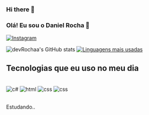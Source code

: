 ### Hi there 👋



### Olá! Eu sou o Daniel Rocha 🤙

[![Instagram](https://img.shields.io/badge/Instagram-E4405F?style=for-the-badge&logo=instagram&logoColor=white)](https://www.instagram.com/rocha.salve/)


![devRochaa's GitHub stats](https://github-readme-stats.vercel.app/api?username=devRochaa&show_icons=true&theme=dark)
[![Linguagens mais usadas](https://github-readme-stats.vercel.app/api/top-langs/?username=devRochaa)](https://github.com/anuraghazra/github-readme-stats)

## Tecnologias que eu uso no meu dia

<div style="display: inline block"><br/>
    <img align="center" alt="c#" src="https://img.shields.io/badge/C%23-239120?style=for-the-badge&logo=c-sharp&logoColor=white">
    <img align="center" alt="html" src="https://img.shields.io/badge/HTML-239120?style=for-the-badge&logo=html5&logoColor=white">
    <img align="center" alt="css" src="https://img.shields.io/badge/CSS-239120?&style=for-the-badge&logo=css3&logoColor=white">
    <img align="center" alt="css" src="https://img.shields.io/badge/Xamarin-3498DB?style=for-the-badge&logo=xamarin&logoColor=white">
</div><br/>

Estudando..
